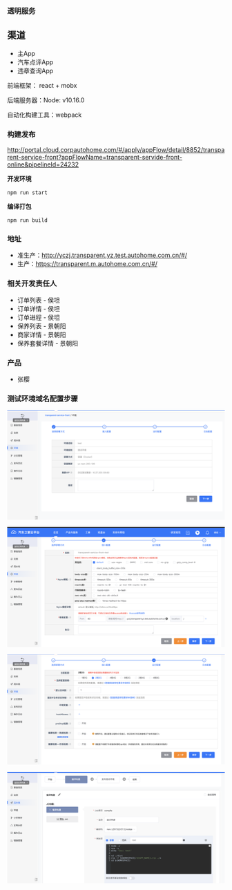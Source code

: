 ### 透明服务

## 渠道
* 主App
* 汽车点评App
* 违章查询App


前端框架： react + mobx

后端服务器：Node: v10.16.0

自动化构建工具：webpack

### 构建发布
http://portal.cloud.corpautohome.com/#/apply/appFlow/detail/8852/transparent-service-front?appFlowName=transparent-servide-front-online&pipelineId=24232


**开发环境**

```
npm run start
```

**编译打包**

```
npm run build
```

### 地址

* 准生产：http://yczj.transparent.yz.test.autohome.com.cn/#/
* 生产：https://transparent.m.autohome.com.cn/#/


### 相关开发责任人

* 订单列表 - 侯坦
* 订单详情 - 侯坦
* 订单进程 - 侯坦
* 保养列表 - 景朝阳
* 商家详情 - 景朝阳
* 保养套餐详情 - 景朝阳


### 产品

* 张樱


### 测试环境域名配置步骤

![Image text](https://raw.githubusercontent.com/houkeepmoving/img-folder/master/1586225068004_29A1799C-3438-48E9-8E1C-FAA9D6BFD1C4.png)

![Image text](https://raw.githubusercontent.com/houkeepmoving/img-folder/master/1586225083742_9977F423-B577-4DC0-880A-A340431A5001.png)

![Image text](https://raw.githubusercontent.com/houkeepmoving/img-folder/master/1586225108363_F1997A1B-273A-4B42-81C2-38CE6E999092.png)

![Image text](https://raw.githubusercontent.com/houkeepmoving/img-folder/master/1586226324656_53354D11-9217-4ED2-8AC4-23F271A6852C.png)

